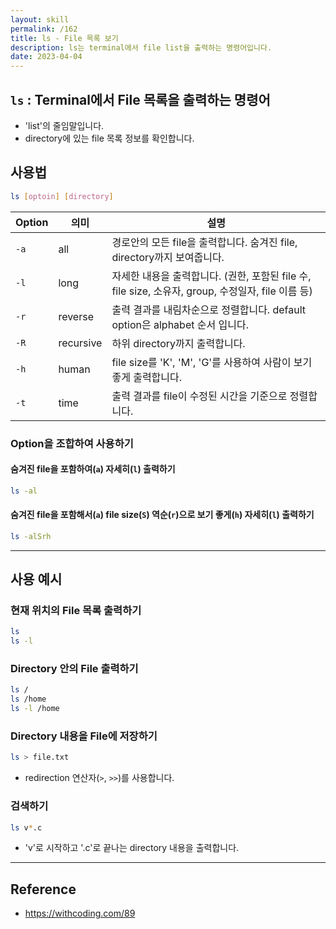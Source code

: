 ```yaml
---
layout: skill
permalink: /162
title: ls - File 목록 보기
description: ls는 terminal에서 file list을 출력하는 명령어입니다.
date: 2023-04-04
---
```



## `ls` : Terminal에서 File 목록을 출력하는 명령어

- 'list'의 줄임말입니다.
- directory에 있는 file 목록 정보를 확인합니다.




## 사용법

```sh
ls [optoin] [directory]
```

| Option | 의미 | 설명 |
| --- | --- | --- |
| `-a` | all | 경로안의 모든 file을 출력합니다. 숨겨진 file, directory까지 보여줍니다. |
| `-l` | long | 자세한 내용을 출력합니다. (권한, 포함된 file 수, file size, 소유자, group, 수정일자, file 이름 등) |
| `-r` | reverse | 출력 결과를 내림차순으로 정렬합니다. default option은 alphabet 순서 입니다. |
| `-R` | recursive | 하위 directory까지 출력합니다. |
| `-h` | human | file size를 'K', 'M', 'G'를 사용하여 사람이 보기 좋게 출력합니다. |
| `-t` | time | 출력 결과를 file이 수정된 시간을 기준으로 정렬합니다. |


### Option을 조합하여 사용하기

#### 숨겨진 file을 포함하여(`a`) 자세히(`l`) 출력하기

```sh
ls -al
```

#### 숨겨진 file을 포함해서(`a`) file size(`S`) 역순(`r`)으로 보기 좋게(`h`) 자세히(`l`) 출력하기

```sh
ls -alSrh
```


---


## 사용 예시


### 현재 위치의 File 목록 출력하기

```sh
ls
ls -l
```


### Directory 안의 File 출력하기

```sh
ls /
ls /home
ls -l /home
```


### Directory 내용을 File에 저장하기

```sh
ls > file.txt
```
- redirection 연산자(`>`, `>>`)를 사용합니다.


### 검색하기

```sh
ls v*.c
```
- 'v'로 시작하고 '.c'로 끝나는 directory 내용을 출력합니다.


---


## Reference

- <https://withcoding.com/89>
